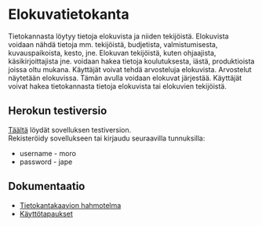 # Elokuvatietokanta

Tietokannasta löytyy tietoja elokuvista ja niiden tekijöistä. 
Elokuvista voidaan nähdä tietoja mm. tekijöistä, budjetista, valmistumisesta, kuvauspaikoista, kesto, jne.
Elokuvan tekijöistä, kuten ohjaajista, käsikirjoittajista jne. voidaan hakea tietoja koulutuksesta, iästä, produktioista joissa oltu mukana.
Käyttäjät voivat tehdä arvosteluja elokuvista. Arvostelut näytetään elokuvissa. Tämän avulla voidaan elokuvat järjestää.
Käyttäjät voivat hakea tietokannasta tietoja elokuvista tai elokuvien tekijöistä.

## Herokun testiversio
[Täältä](https://tsoha-movierating-demo.herokuapp.com/) löydät sovelluksen testiversion.  
Rekisteröidy sovellukseen tai kirjaudu seuraavilla tunnuksilla:  
* username - moro
* password - jape

## Dokumentaatio
* [Tietokantakaavion hahmotelma](https://github.com/veliblesku/elokuvatietokanta/blob/master/documentation/img/elokuvatdb.png)
* [Käyttötapaukset](https://github.com/veliblesku/elokuvatietokanta/blob/master/documentation/userstories.md)
